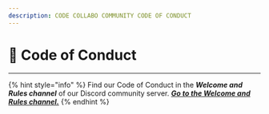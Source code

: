 ```yaml
---
description: CODE COLLABO COMMUNITY CODE OF CONDUCT
---
```


# 📔 Code of Conduct

***

{% hint style="info" %}
Find our Code of Conduct in the _**Welcome and Rules channel**_ of our Discord community server. [_**Go to the Welcome and Rules channel.**_](https://discord.gg/aq7MZBAGYM)
{% endhint %}
